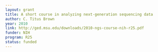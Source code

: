 ```yaml
---
layout: grant
title: A short course in analyzing next-generation sequencing data
author: C. Titus Brown
year: 2010
link: http://ged.msu.edu/downloads/2010-ngs-course-nih-r25.pdf
funder: NIH
program: R25
status: funded
---
```

